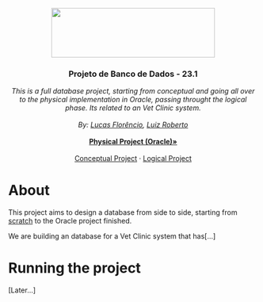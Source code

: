 <p align="center">
  <a href="https://portal.cin.ufpe.br/">
    <img src="https://i.imgur.com/w4LNDII.png" width=330 height=100>
  </a>

  <h3 align="center">Projeto de Banco de Dados - 23.1</h3>

  <p align="center">
    <i>This is a full database project, starting from conceptual and going all over to the physical implementation in Oracle, passing throught the logical phase. Its related to an Vet Clinic system.</i>
    <br>
    <br>
    <i>By: <a href="mailto:lfs@cin.ufpe.br">Lucas Florêncio</a>, <a href="mailto:lrbf@cin.ufpe.br">Luiz Roberto</a></i>
    <br>
    <br>
    <a href="./Physical"><strong>Physical Project (Oracle)&raquo;</strong></a>
    <br>
    <br>
    <a href="./Conceptual">Conceptual Project</a>
    &middot;
    <a href="./Logical">Logical Project</a>
  </p>
</p>

# About

This project aims to design a database from side to side, starting from [scratch](./Conceptual/Scratch.md) to the Oracle project finished.

We are building an database for a Vet Clinic system that has[...]

# Running the project

[Later...]
